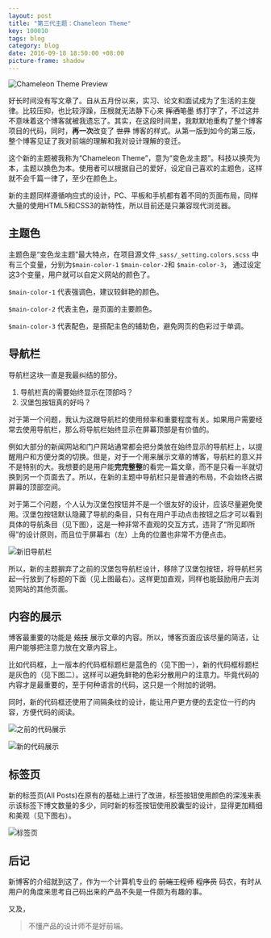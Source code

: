 ```yaml
---
layout: post
title: "第三代主题：Chameleon Theme"
key: 100010
tags: blog
category: blog
date: 2016-09-18 18:50:00 +08:00
picture-frame: shadow
---
```


![Chameleon Theme Preview](http://7xpqpj.com1.z0.glb.clouddn.com/image/post/20160919/chameleon-theme.jpg)

好长时间没有写文章了。自从五月份以来，实习、论文和面试成为了生活的主旋律。比较压抑，也比较浮躁，压根就无法静下心来 <s>挥洒笔墨</s> 练打字了，不过这并不意味着这个博客就被我遗忘了。其实，在这段时间里，我默默地重构了整个博客项目的代码，同时，**再一次**改变了 <s>世界</s> 博客的样式。从第一版到如今的第三版，整个博客见证了我对前端的理解和我对设计理解的变迁。

这个新的主题被我称为“Chameleon Theme”，意为“变色龙主题”。科技以换壳为本，主题以换色为本。使用者可以根据自己的爱好，设定自己喜欢的主题色，这样就不会千篇一律了，至少在颜色上。

<!--more-->

新的主题同样遵循响应式的设计，PC、平板和手机都有着不同的页面布局，同样大量的使用HTML5和CSS3的新特性，所以目前还是只兼容现代浏览器。

## 主题色

主题色是“变色龙主题”最大特点，在项目源文件`_sass/_setting.colors.scss` 中有三个变量，分别为`$main-color-1` `$main-color-2`和 `$main-color-3`， 通过设定这3个变量，用户就可以自定义网站的颜色了。

`$main-color-1` 代表强调色，建议较鲜艳的颜色。

`$main-color-2` 代表主色，是页面的主要颜色。

`$main-color-3` 代表配色，是搭配主色的辅助色，避免网页的色彩过于单调。

## 导航栏

导航栏这块一直是我最纠结的部分。

1. 导航栏真的需要始终显示在顶部吗？
2. 汉堡包按钮真的好吗？

对于第一个问题，我认为这跟导航栏的使用频率和重要程度有关。如果用户需要经常去使用导航栏，那么将导航栏始终显示在屏幕顶部是有价值的。

例如大部分的新闻网站和门户网站通常都会把分类放在始终显示的导航栏上，以提醒用户和方便分类的切换。但是，对于一个用来展示文章的博客，导航栏的意义并不是特别的大。我想要的是用户能**完完整整**的看完一篇文章，而不是只看一半就切换到另一个页面去了。所以，在新的主题中导航栏只是普通的布局，不会始终占据屏幕的顶部空间。

对于第二个问题，个人认为汉堡包按钮并不是一个很友好的设计，应该尽量避免使用。汉堡包按钮默认隐藏了导航的条目，只有在用户手动点击按钮之后才可以看到具体的导航条目（见下图），这是一种非常不直观的交互方式，违背了“所见即所得”的设计原则，而且位于屏幕右（左）上角的位置也非常不方便点击。

![新旧导航栏](http://7xpqpj.com1.z0.glb.clouddn.com/image/post/20160919/index-pages.jpg)

所以，新的主题摒弃了之前的汉堡包导航栏设计，移除了汉堡包按钮，将导航栏另起一行放到了标题的下面（见上图最右）。这样更加直观，同样也能鼓励用户去浏览网站的其他页面。

## 内容的展示

博客最重要的功能是 <s>炫技</s> 展示文章的内容。所以，博客页面应该尽量的简洁，让用户能够把注意力放在文章内容上。

比如代码框，上一版本的代码框标题栏是蓝色的（见下图一），新的代码框标题栏是灰色的（见下图二）。这样可以避免鲜艳的色彩分散用户的注意力。毕竟代码的内容才是最重要的，至于何种语言的代码，这只是一个附加的说明。

同时，新的代码框还使用了间隔条纹的设计，能让用户更方便的去定位一行的内容，方便代码的阅读。

![之前的代码展示](http://7xpqpj.com1.z0.glb.clouddn.com/image/post/20160919/code.jpg)

![新的代码展示](http://7xpqpj.com1.z0.glb.clouddn.com/image/post/20160919/code-new.jpg)

## 标签页

新的标签页(All Posts)在原有的基础上进行了改进，标签按钮使用颜色的深浅来表示该标签下博文数量的多少，同时新的标签按钮使用胶囊型的设计，显得更加精细和美观（见下图右）。

![标签页](http://7xpqpj.com1.z0.glb.clouddn.com/image/post/20160919/all-pages.jpg)

## 后记

新博客的介绍就到这了，作为一个计算机专业的 <s>前端工程师</s> <s>程序员</s> 码农，有时从用户的角度来思考自己码出来的产品不失是一件颇为有趣的事。

又及，

>  不懂产品的设计师不是好前端。















